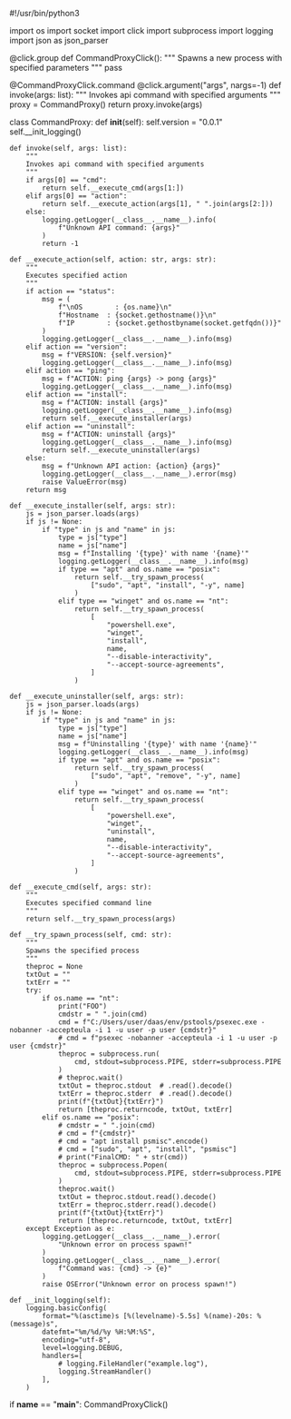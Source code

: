 #!/usr/bin/python3

import os
import socket
import click
import subprocess
import logging
import json as json_parser


@click.group
def CommandProxyClick():
    """
    Spawns a new process with specified parameters
    """
    pass


@CommandProxyClick.command
@click.argument("args", nargs=-1)
def invoke(args: list):
    """
    Invokes api command with specified arguments
    """
    proxy = CommandProxy()
    return proxy.invoke(args)


class CommandProxy:
    def __init__(self):
        self.version = "0.0.1"
        self.__init_logging()

    def invoke(self, args: list):
        """
        Invokes api command with specified arguments
        """
        if args[0] == "cmd":
            return self.__execute_cmd(args[1:])
        elif args[0] == "action":
            return self.__execute_action(args[1], " ".join(args[2:]))
        else:
            logging.getLogger(__class__.__name__).info(
                f"Unknown API command: {args}"
            )
            return -1

    def __execute_action(self, action: str, args: str):
        """
        Executes specified action
        """
        if action == "status":
            msg = (
                f"\nOS        : {os.name}\n"
                f"Hostname  : {socket.gethostname()}\n"
                f"IP        : {socket.gethostbyname(socket.getfqdn())}"
            )
            logging.getLogger(__class__.__name__).info(msg)
        elif action == "version":
            msg = f"VERSION: {self.version}"
            logging.getLogger(__class__.__name__).info(msg)
        elif action == "ping":
            msg = f"ACTION: ping {args} -> pong {args}"
            logging.getLogger(__class__.__name__).info(msg)
        elif action == "install":
            msg = f"ACTION: install {args}"
            logging.getLogger(__class__.__name__).info(msg)
            return self.__execute_installer(args)
        elif action == "uninstall":
            msg = f"ACTION: uninstall {args}"
            logging.getLogger(__class__.__name__).info(msg)
            return self.__execute_uninstaller(args)
        else:
            msg = f"Unknown API action: {action} {args}"
            logging.getLogger(__class__.__name__).error(msg)
            raise ValueError(msg)
        return msg

    def __execute_installer(self, args: str):
        js = json_parser.loads(args)
        if js != None:
            if "type" in js and "name" in js:
                type = js["type"]
                name = js["name"]
                msg = f"Installing '{type}' with name '{name}'"
                logging.getLogger(__class__.__name__).info(msg)
                if type == "apt" and os.name == "posix":
                    return self.__try_spawn_process(
                        ["sudo", "apt", "install", "-y", name]
                    )
                elif type == "winget" and os.name == "nt":
                    return self.__try_spawn_process(
                        [
                            "powershell.exe",
                            "winget",
                            "install",
                            name,
                            "--disable-interactivity",
                            "--accept-source-agreements",
                        ]
                    )

    def __execute_uninstaller(self, args: str):
        js = json_parser.loads(args)
        if js != None:
            if "type" in js and "name" in js:
                type = js["type"]
                name = js["name"]
                msg = f"Uninstalling '{type}' with name '{name}'"
                logging.getLogger(__class__.__name__).info(msg)
                if type == "apt" and os.name == "posix":
                    return self.__try_spawn_process(
                        ["sudo", "apt", "remove", "-y", name]
                    )
                elif type == "winget" and os.name == "nt":
                    return self.__try_spawn_process(
                        [
                            "powershell.exe",
                            "winget",
                            "uninstall",
                            name,
                            "--disable-interactivity",
                            "--accept-source-agreements",
                        ]
                    )

    def __execute_cmd(self, args: str):
        """
        Executes specified command line
        """
        return self.__try_spawn_process(args)

    def __try_spawn_process(self, cmd: str):
        """
        Spawns the specified process
        """
        theproc = None
        txtOut = ""
        txtErr = ""
        try:
            if os.name == "nt":
                print("FOO")
                cmdstr = " ".join(cmd)
                cmd = f"C:/Users/user/daas/env/pstools/psexec.exe -nobanner -accepteula -i 1 -u user -p user {cmdstr}"
                # cmd = f"psexec -nobanner -accepteula -i 1 -u user -p user {cmdstr}"
                theproc = subprocess.run(
                    cmd, stdout=subprocess.PIPE, stderr=subprocess.PIPE
                )
                # theproc.wait()
                txtOut = theproc.stdout  # .read().decode()
                txtErr = theproc.stderr  # .read().decode()
                print(f"{txtOut}{txtErr}")
                return [theproc.returncode, txtOut, txtErr]
            elif os.name == "posix":
                # cmdstr = " ".join(cmd)
                # cmd = f"{cmdstr}"
                # cmd = "apt install psmisc".encode()
                # cmd = ["sudo", "apt", "install", "psmisc"]
                # print("FinalCMD: " + str(cmd))
                theproc = subprocess.Popen(
                    cmd, stdout=subprocess.PIPE, stderr=subprocess.PIPE
                )
                theproc.wait()
                txtOut = theproc.stdout.read().decode()
                txtErr = theproc.stderr.read().decode()
                print(f"{txtOut}{txtErr}")
                return [theproc.returncode, txtOut, txtErr]
        except Exception as e:
            logging.getLogger(__class__.__name__).error(
                "Unknown error on process spawn!"
            )
            logging.getLogger(__class__.__name__).error(
                f"Command was: {cmd} -> {e}"
            )
            raise OSError("Unknown error on process spawn!")

    def __init_logging(self):
        logging.basicConfig(
            format="%(asctime)s [%(levelname)-5.5s] %(name)-20s: %(message)s",
            datefmt="%m/%d/%y %H:%M:%S",
            encoding="utf-8",
            level=logging.DEBUG,
            handlers=[
                # logging.FileHandler("example.log"),
                logging.StreamHandler()
            ],
        )


if __name__ == "__main__":
    CommandProxyClick()
